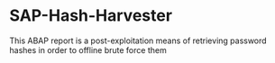# SAP-Hash-Harvester
This ABAP report is a post-exploitation means of retrieving password hashes in order to offline brute force them
